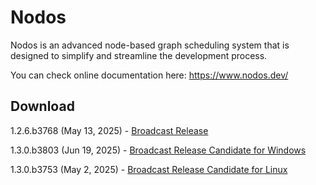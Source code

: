 # Nodos

Nodos is an advanced node-based graph scheduling system that is designed to simplify and streamline the development process.

You can check online documentation here: https://www.nodos.dev/

## Download
1.2.6.b3768 (May 13, 2025) - [Broadcast Release](https://github.com/nodos-dev/bundler/releases/download/v1.2.6.b3768-broadcast-x86_64-windows/Nodos-1.2.6.b3768-bundle-broadcast_1.2-x86_64-windows.zip)

1.3.0.b3803 (Jun 19, 2025) - [Broadcast Release Candidate for Windows](https://github.com/nodos-dev/bundler/releases/download/v1.3.0.b3803-broadcast-x86_64-windows/Nodos-1.3.0.b3803-bundle-broadcast_1.3-x86_64-windows.zip)

1.3.0.b3753 (May 2, 2025) - [Broadcast Release Candidate for Linux](https://github.com/nodos-dev/index/releases/download/nodos.bundle.broadcast-1.3.0.b3753-x86_64-linux/Nodos-1.3.0.b3753-bundle-linux_broadcast_1.3-x86_64-linux.tar.gz)
